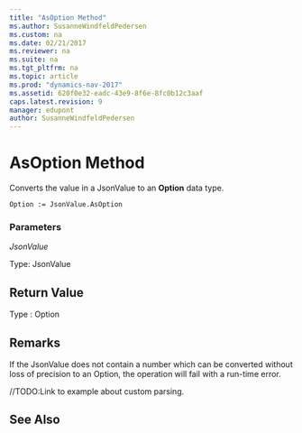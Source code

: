 ```yaml
---
title: "AsOption Method"
ms.author: SusanneWindfeldPedersen
ms.custom: na
ms.date: 02/21/2017
ms.reviewer: na
ms.suite: na
ms.tgt_pltfrm: na
ms.topic: article
ms.prod: "dynamics-nav-2017"
ms.assetid: 620f0e32-eadc-43e9-8f6e-8fc0b12c3aaf
caps.latest.revision: 9
manager: edupont
author: SusanneWindfeldPedersen
---
```


# AsOption Method

Converts the value in a JsonValue to an **Option** data type.

```
Option := JsonValue.AsOption
```

### Parameters
*JsonValue*

Type: JsonValue

## Return Value
Type : Option

## Remarks
If the JsonValue does not contain a number which can be converted without loss of precision to an Option, the operation will fail with a run-time error. 

//TODO:Link to example about custom parsing.

## See Also